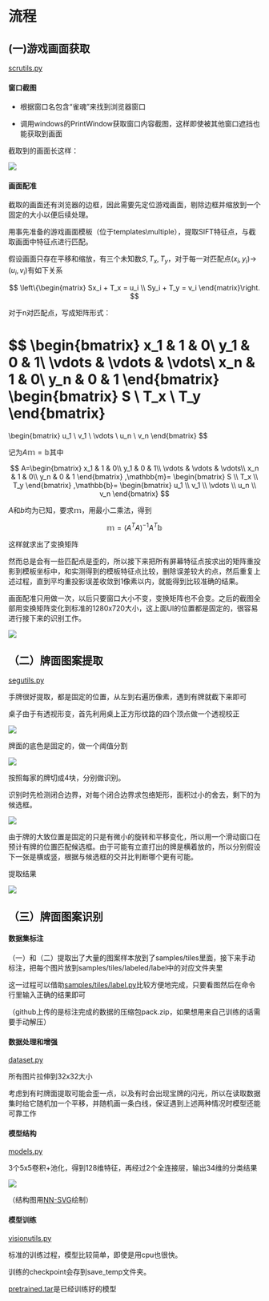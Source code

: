 

# 流程

## (一)游戏画面获取

[scrutils.py](scrutils.py)

#### 窗口截图

- 根据窗口名包含“雀魂”来找到浏览器窗口

- 调用windows的PrintWindow获取窗口内容截图，这样即使被其他窗口遮挡也能获取到画面

截取到的画面长这样：

![](img/e2.png)

#### 画面配准

截取的画面还有浏览器的边框，因此需要先定位游戏画面，剔除边框并缩放到一个固定的大小以便后续处理。

用事先准备的游戏画面模板（位于templates\multiple），提取SIFT特征点，与截取画面中特征点进行匹配。

假设画面只存在平移和缩放，有三个未知数$S, T_x, T_y$，对于每一对匹配点$(x_i,y_i)$->$(u_i,v_i)$有如下关系

$$
\left\{\begin{matrix}
Sx_i + T_x = u_i \\
Sy_i + T_y = v_i
\end{matrix}\right.
$$

对于n对匹配点，写成矩阵形式：

$$
\begin{bmatrix}
 x_1 & 1 & 0\\
 y_1 & 0 & 1\\
 \vdots & \vdots & \vdots\\
 x_n & 1 & 0\\
 y_n & 0 & 1
\end{bmatrix}
\begin{bmatrix}
S \\
T_x \\
T_y
\end{bmatrix}
=
\begin{bmatrix}
u_1 \\
v_1 \\
\vdots \\
u_n \\
v_n
\end{bmatrix}
$$

记为$A\mathbb{m}=\mathbb{b}$其中


$$
A=\begin{bmatrix}
 x_1 & 1 & 0\\
 y_1 & 0 & 1\\
 \vdots & \vdots & \vdots\\
 x_n & 1 & 0\\
 y_n & 0 & 1
\end{bmatrix}
,\mathbb{m}=
\begin{bmatrix}
S \\
T_x \\
T_y
\end{bmatrix}
,\mathbb{b}=
\begin{bmatrix}
u_1 \\
v_1 \\
\vdots \\
u_n \\
v_n
\end{bmatrix}
$$

$A$和$b$均为已知，要求$\mathbb{m}$，用最小二乘法，得到

$$
\mathbb{m}=(A^TA)^{-1}A^T\mathbb{b}
$$

这样就求出了变换矩阵

然而总是会有一些匹配点是歪的，所以接下来把所有屏幕特征点按求出的矩阵重投影到模板坐标中，和实测得到的模板特征点比较，删除误差较大的点，然后重复上述过程，直到平均重投影误差收敛到1像素以内，就能得到比较准确的结果。

画面配准只用做一次，以后只要窗口大小不变，变换矩阵也不会变。之后的截图全部用变换矩阵变化到标准的1280x720大小，这上面UI的位置都是固定的，很容易进行接下来的识别工作。

![](img/n.png)

## （二）牌面图案提取

[segutils.py](segutils.py)

手牌很好提取，都是固定的位置，从左到右遍历像素，遇到有牌就截下来即可

桌子由于有透视形变，首先利用桌上正方形纹路的四个顶点做一个透视校正

![](img/v.png)

牌面的底色是固定的，做一个阈值分割

![](img/bwmap.png)

按照每家的牌切成4块，分别做识别。

识别时先检测闭合边界，对每个闭合边界求包络矩形，面积过小的舍去，剩下的为候选框。

![](img/p.png)

由于牌的大致位置是固定的只是有微小的旋转和平移变化，所以用一个滑动窗口在预计有牌的位置匹配候选框。由于可能有立直打出的牌是横着放的，所以分别假设下一张是横或竖，根据与候选框的交并比判断哪个更有可能。

提取结果

![](img/samples.png)

## （三）牌面图案识别

#### 数据集标注

（一）和（二）提取出了大量的图案样本放到了samples/tiles里面，接下来手动标注，把每个图片放到samples/tiles/labeled/label中的对应文件夹里

这一过程可以借助[samples/tiles/label.py](samples/tiles/label.py)比较方便地完成，只要看图然后在命令行里输入正确的结果即可

（github上传的是标注完成的数据的压缩包pack.zip，如果想用来自己训练的话需要手动解压）

#### 数据处理和增强

[dataset.py](dataset.py)

所有图片拉伸到32x32大小

考虑到有时牌面提取可能会歪一点，以及有时会出现宝牌的闪光，所以在读取数据集时给它随机加一个平移，并随机画一条白线，保证遇到上述两种情况时模型还能可靠工作

#### 模型结构

[models.py](models.py)

3个5x5卷积+池化，得到128维特征，再经过2个全连接层，输出34维的分类结果

![](img/model.png)

（结构图用[NN-SVG](https://alexlenail.me/NN-SVG/AlexNet.html)绘制）

#### 模型训练

[visionutils.py](visionutils.py)

标准的训练过程，模型比较简单，即使是用cpu也很快。

训练的checkpoint会存到save_temp文件夹。

[pretrained.tar](pretrained.tar)是已经训练好的模型





